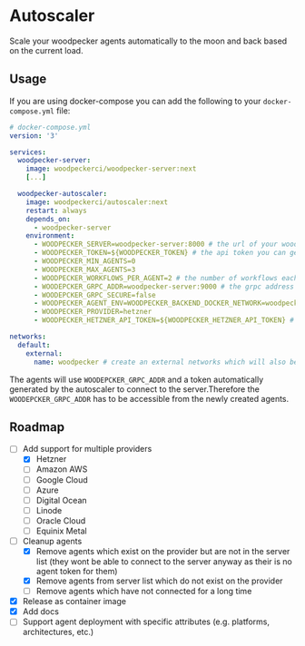 # Autoscaler

Scale your woodpecker agents automatically to the moon and back based on the current load.

## Usage

If you are using docker-compose you can add the following to your `docker-compose.yml` file:

```yml
# docker-compose.yml
version: '3'

services:
  woodpecker-server:
    image: woodpeckerci/woodpecker-server:next
    [...]

  woodpecker-autoscaler:
    image: woodpeckerci/autoscaler:next
    restart: always
    depends_on:
      - woodpecker-server
    environment:
      - WOODPECKER_SERVER=woodpecker-server:8000 # the url of your woodpecker server / could also be a public url
      - WOODPECKER_TOKEN=${WOODPECKER_TOKEN} # the api token you can get from the UI http://your-woodpecker-server.tld/user
      - WOODPECKER_MIN_AGENTS=0
      - WOODPECKER_MAX_AGENTS=3
      - WOODPECKER_WORKFLOWS_PER_AGENT=2 # the number of workflows each agent can run at the same time
      - WOODEPCKER_GRPC_ADDR=woodpecker-server:9000 # the grpc address of your woodpecker server
      - WOODEPCKER_GRPC_SECURE=false
      - WOODPECKER_AGENT_ENV=WOODPECKER_BACKEND_DOCKER_NETWORK=woodpecker
      - WOODPECKER_PROVIDER=hetzner
      - WOODPECKER_HETZNER_API_TOKEN=${WOODPECKER_HETZNER_API_TOKEN} # your api token for hetzner cloud

networks:
  default:
    external:
      name: woodpecker # create an external networks which will also be assigned to the agents so they can connect to the server
```

The agents will use `WOODEPCKER_GRPC_ADDR` and a token automatically generated by the autoscaler to connect to the server.Therefore the `WOODEPCKER_GRPC_ADDR` has to be accessible from the newly created agents.

## Roadmap

- [ ] Add support for multiple providers
  - [x] Hetzner
  - [ ] Amazon AWS
  - [ ] Google Cloud
  - [ ] Azure
  - [ ] Digital Ocean
  - [ ] Linode
  - [ ] Oracle Cloud
  - [ ] Equinix Metal
- [ ] Cleanup agents
  - [x] Remove agents which exist on the provider but are not in the server list (they wont be able to connect to the server anyway as their is no agent token for them)
  - [x] Remove agents from server list which do not exist on the provider
  - [ ] Remove agents which have not connected for a long time
- [x] Release as container image
- [x] Add docs
- [ ] Support agent deployment with specific attributes (e.g. platforms, architectures, etc.)
